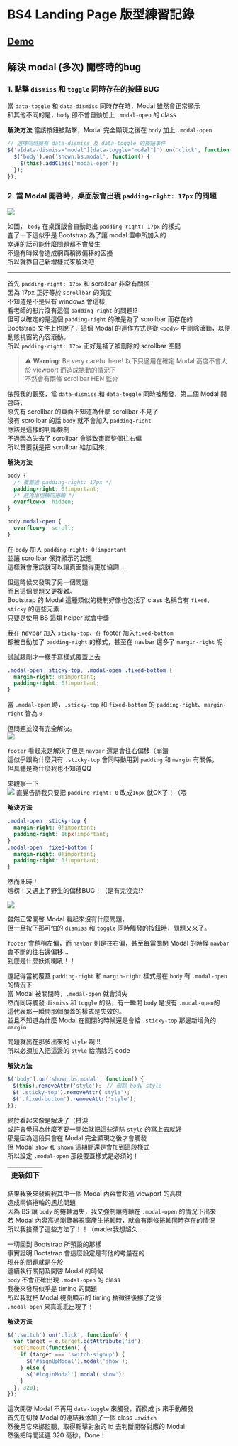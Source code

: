 # BS4 Landing Page 版型練習記錄

## [Demo](https://kayahino.github.io/hexschool-hw/BS4/landing-page-practice/landing.html)

## 解決 modal (多次) 開啓時的bug

### 1. 點擊 `dismiss` 和 `toggle` 同時存在的按鈕 BUG

當 `data-toggle` 和 `data-dismiss` 同時存在時，Modal 雖然會正常顯示    
和其他不同的是，`body` 卻不會自動加上 `.modal-open` 的 class
        
**解決方法**
當該按鈕被點擊，Modal 完全顯現之後在 `body` 加上 `.modal-open`
```javascript
// 選擇同時擁有 data-dismiss 及 data-toggle 的按鈕事件
$('a[data-dismiss="modal"][data-toggle="modal"]').on('click', function() {
  $('body').on('shown.bs.modal', function() {
    $(this).addClass('modal-open');
  });
});
```
    
### 2. 當 Modal 開啓時，桌面版會出現 `padding-right: 17px` 的問題

![](https://i.imgur.com/pL6tvuJ.png)

如圖， `body` 在桌面版會自動跑出 `padding-right: 17px` 的樣式  
査了一下這似乎是 Bootstrap 為了讓 modal 置中所加入的   
幸運的話可能什麼問題都不會發生   
不過有時候會造成網頁稍微偏移的困擾   
所以就靠自己新增樣式來解決吧    
    
      
---
    
        
首先 `padding-right: 17px` 和 scrollbar 非常有關係    
因為 17px 正好等於 `scrollbar` 的寬度    
不知道是不是只有 windows 會這樣    
看老師的影片沒有這個 `padding-right` 的問題!?    
但可以確定的是這個 `padding-right` 的確是為了 scrollbar 而存在的    
Bootstrap 文件上也說了，這個 Modal 的運作方式是從 `<body>` 中刪除滾動，以便動態視窗的內容滾動。   
所以 `padding-right: 17px` 正好是補了被刪除的 scrollbar 空間   
    
    
    
> ⚠️ **Warning**: Be very careful here!
> 以下只適用在確定 Modal 高度不會大於 viewport 而造成捲動的情況下    
> 不然會有兩條 scrollbar HEN 監介

    
依照我的觀察，當 `data-dismiss` 和 `data-toggle` 同時被觸發，第二個 Modal 開啓時，    
原先有 scrollbar 的頁面不知道為什麼 scrollbar 不見了   
沒有 scrollbar 的話 `body` 就不會加入 `padding-right`    
應該是這樣的判斷機制    
不過因為失去了 scrollbar 會導致畫面整個往右偏    
所以首要就是把 scrollbar 給加回來，   
    
    
**解決方法**
        
```css
body {
  /* 覆蓋過 padding-right: 17px */
  padding-right: 0!important;
  /* 避免出現橫向捲軸 */
  overflow-x: hidden;
}

body.modal-open {
  overflow-y: scroll;
}
```
在 `body` 加入 `padding-right: 0!important`    
並讓 scrollbar 保持顯示的狀態    
這樣就會應該就可以讓頁面變得更加協調....    
    
    
但這時候又發現了另一個問題   
而且這個問題又更複雜。   
Bootstrap 的 Modal 這種類似的機制好像也包括了 class 名稱含有 `fixed`、`sticky` 的這些元素   
只要是使用 BS 這類 helper 就會中獎   
    
我在 navbar 加入 `sticky-top`、在 footer 加入`fixed-bottom`   
都被自動加了 `padding-right` 的樣式，甚至在 navbar 還多了 `margin-right` 呢    
    
試試跟剛才一樣手寫樣式覆蓋上去   
```css
.modal-open .sticky-top, .modal-open .fixed-bottom {
  margin-right: 0!important;
  padding-right: 0!important;
}
```
當 `.modal-open` 時，`.sticky-top` 和 `fixed-bottom` 的 `padding-right`、`margin-right` 皆為 `0`
    
但問題並沒有完全解決。   
![](https://i.imgur.com/XoGNEny.gif)

`footer` 看起來是解決了但是 `navbar` 還是會往右偏移（崩潰    
這似乎跟為什麼只有 `.sticky-top` 會同時動用到 `padding` 和 `margin` 有關係，    
但具體是為什麼我也不知道QQ    

來觀察一下   
![](https://i.imgur.com/Ob23u0G.png)
直覺告訴我只要把 `padding-right: 0` 改成`16px` 就OK了！（喂    

**解決方法**
```css
.modal-open .sticky-top {
  margin-right: 0!important;
  padding-right: 16px!important;
}
.modal-open .fixed-bottom {
  margin-right: 0!important;
  padding-right: 0!important;
}
```
        
    
然而此時！   
燈楞！又遇上了野生的偏移BUG！（是有完沒完!?    

![](https://i.imgur.com/9bcijhj.gif)

雖然正常開啓 Modal 看起來沒有什麼問題，   
但一旦按下那可怕的 `dismiss` 和 `toggle` 同時觸發的按鈕時，問題又來了。    

`footer` 會稍稍左偏，而 `navbar` 則是往右偏，甚至每當關閉 Modal 的時候 `navbar` 會不斷的往右邊偏移...    
到底是什麼妖術喇吼！！   

還記得當初覆蓋 `padding-right` 和 `margin-right` 樣式是在 `body` 有 `.modal-open` 的情況下   
當 Modal 被關閉時，`.modal-open` 就會消失   
然而同時觸發 `dismiss` 和 `toggle` 的話，有一瞬間 `body` 是沒有 `.modal-open`的   
這代表那一瞬間那個覆蓋的樣式是失效的。   
並且不知道為什麼 Modal 在關閉的時候還是會給 `.sticky-top` 那邊新增負的 `margin`   

問題就出在那多出來的 `style` 啊!!!   
所以必須加入把這邊的 `style` 給清除的 code    

**解決方法**
```javascript
$('body').on('shown.bs.modal', function() {
　$(this).removeAttr('style');　// 刪除 body style
　$('.sticky-top').removeAttr('style');
　$('.fixed-bottom').removeAttr('style');
});
```
    
    

終於看起來像是解決了（拭淚   
或許會覺得為什麼不要一開始就把這些清除 `style` 的寫上去就好    
那是因為這段只會在 Modal 完全顯現之後才會觸發    
但 Modal `show` 和 `shown` 這期間還是會加到這段樣式   
所以設定 `.modal-open` 那段覆蓋樣式是必須的！    

    
        

| 更新如下 |
| --- |
    
結果我後來發現我其中一個 Modal 內容會超過 viewport 的高度   
造成兩條捲軸的尷尬問題   
因為 BS 讓 `body` 的捲軸消失，我又強制讓捲軸在 `.modal-open` 的情況下出來    
若 Modal 內容高過瀏覽器視窗產生捲軸時，就會有兩條捲軸同時存在的情況   
所以我捨棄了這些方法了！！（mader我想超久...    
    
一切回到 Bootstrap 所預設的那樣   
事實證明 Bootstrap 會這麼設定是有他的考量在的    
現在的問題就是在於   
連續執行關閉及開啓 Modal 的時候   
`body` 不會正確出現 `.modal-open` 的 class   
我後來發現似乎是 timing 的問題   
所以我就把 Modal 視窗顯示的 timing 稍微往後挪了之後   
`.modal-open` 果真乖乖出現了！    

**解決方法**

```javascript
$('.switch').on('click', function(e) {
  var target = e.target.getAttribute('id');
  setTimeout(function() {
    if (target === 'switch-signup') {
      $('#signUpModal').modal('show');
    } else {
      $('#loginModal').modal('show');
    }
  }, 320);
});
```
這次開啓 Modal 不再用 `data-toggle` 來觸發，而換成 js 來手動觸發   
首先在切換 Modal 的連結我添加了一個 class `.switch`   
然後用它來綁監聽，取得點擊對象的 id 去判斷開啓對應的 Modal    
然後把時間延遲 320 毫秒，Done！    